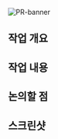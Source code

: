 <!-- 이 PR을 요약한 내용으로 위 제목 폼을 채워 주세요. -->
![PR-banner](https://github.com/user-attachments/assets/e9a3d5a0-d8ab-4486-ac39-38b59c211172)

## 작업 개요

<!--주요 작업에 대한 요약을 적어주세요-->
<!-- 이 PR 내용에 대한 요약입니다. -->
<!-- 이 변경이 왜 필요한가요? 어떤 문제를 해결하나요? -->
<!-- 이 변경과 연관되는 자세한 내용을 알 수 있는 링크를 추가해주세요. (노션 등) -->

## 작업 내용

<!-- 실제 변경이 발생한 부분을 위주로 설명해주세요. -->
<!-- 필요하다면 코드 레벨의 설명도 곁들일 수 있습니다. -->

## 논의할 점

<!-- 변경 내역 중 논의가 필요하거나 의견을 구하고 싶은 점이 있으면 알려주세요. -->
<!-- 리뷰를 받고 싶은 포인트가 있으면 알려주세요. -->

## 스크린샷

<!-- 이 변경과 관련있는 스크린샷을 첨부해 주세요. -->
